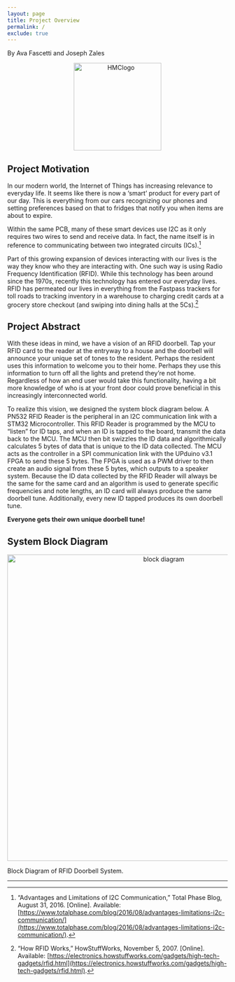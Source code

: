 ```yaml
---
layout: page
title: Project Overview
permalink: /
exclude: true
---
```

By Ava Fascetti and Joseph Zales

<div style="text-align: center">
  <img src="./assets/img/HMC_logo.png" alt="HMClogo" width="200" />
</div>

## Project Motivation
In our modern world, the Internet of Things has increasing relevance to everyday life. It seems like there is now a ‘smart’ product for every part of our day. This is everything from our cars recognizing our phones and setting preferences based on that to fridges that notify you when items are about to expire. 

Within the same PCB, many of these smart devices use I2C as it only requires two wires to send and receive data. In fact, the name itself is in reference to communicating between two integrated circuits (ICs).[^1]

Part of this growing expansion of devices interacting with our lives is the way they know who they are interacting with. One such way is using Radio Frequency Identification (RFID). While this technology has been around since the 1970s, recently this technology has entered our everyday lives. RFID has permeated our lives in everything from the Fastpass trackers for toll roads to tracking inventory in a warehouse to charging credit cards at a grocery store checkout (and swiping into dining halls at the 5Cs).[^2]

## Project Abstract
With these ideas in mind, we have a vision of an RFID doorbell. Tap your RFID card to the reader at the entryway to a house and the doorbell will announce your unique set of tones to the resident. Perhaps the resident uses this information to welcome you to their home. Perhaps they use this information to turn off all the lights and pretend they’re not home. Regardless of how an end user would take this functionality, having a bit more knowledge of who is at your front door could prove beneficial in this increasingly interconnected world.

To realize this vision, we designed the system block diagram below. A PN532 RFID Reader is the peripheral in an I2C communication link with a STM32 Microcontroller. This RFID Reader is programmed by the MCU to “listen” for ID taps, and when an ID is tapped to the board, transmit the data back to the MCU. The MCU then bit swizzles the ID data and algorithmically calculates 5 bytes of data that is unique to the ID data collected. The MCU acts as the controller in a SPI communication link with the UPduino v3.1 FPGA to send these 5 bytes. The FPGA is used as a PWM driver to then create an audio signal from these 5 bytes, which outputs to a speaker system. Because the ID data collected by the RFID Reader will always be the same for the same card and an algorithm is used to generate specific frequencies and note lengths, an ID card will always produce the same doorbell tune. Additionally, every new ID tapped produces its own doorbell tune.

**Everyone gets their own unique doorbell tune!**

## System Block Diagram

<div style="text-align: center">
  <img src="./assets/img/block_diagram.png" alt="block diagram" width="700" />
</div>

Block Diagram of RFID Doorbell System.

-------

[^1]:  “Advantages and Limitations of I2C Communication,” Total Phase Blog, August 31, 2016. [Online]. Available: [https://www.totalphase.com/blog/2016/08/advantages-limitations-i2c-communication/](https://www.totalphase.com/blog/2016/08/advantages-limitations-i2c-communication/).
[^2]: “How RFID Works,” HowStuffWorks, November 5, 2007. [Online]. Available: [https://electronics.howstuffworks.com/gadgets/high-tech-gadgets/rfid.html](https://electronics.howstuffworks.com/gadgets/high-tech-gadgets/rfid.html).
